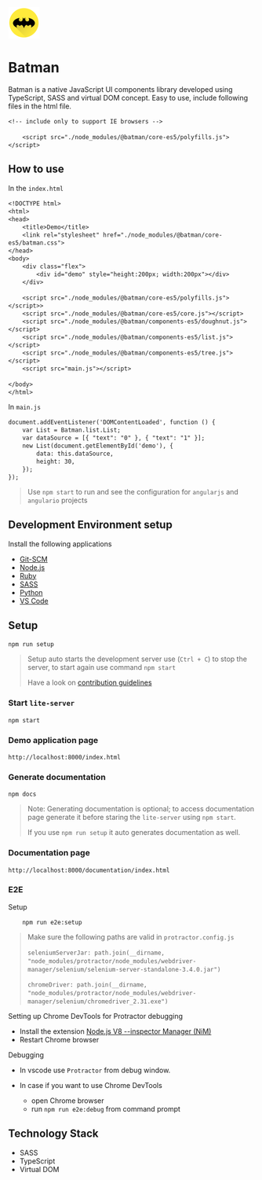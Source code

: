![alt](https://github.com/Aravind00Kumar/batman/blob/master/logo_64.png) 
# Batman
Batman is a native JavaScript UI components library developed using TypeScript, SASS and virtual DOM concept. Easy to use, include following files in the html file.

```
<!-- include only to support IE browsers -->

    <script src="./node_modules/@batman/core-es5/polyfills.js"></script>

```

## How to use

In the `index.html`

```
<!DOCTYPE html>
<html>
<head>
    <title>Demo</title>
    <link rel="stylesheet" href="./node_modules/@batman/core-es5/batman.css">
</head>
<body>
    <div class="flex">
        <div id="demo" style="height:200px; width:200px"></div>
    </div>

    <script src="./node_modules/@batman/core-es5/polyfills.js"></script>>
    <script src="./node_modules/@batman/core-es5/core.js"></script>
    <script src="./node_modules/@batman/components-es5/doughnut.js"></script> 
    <script src="./node_modules/@batman/components-es5/list.js"></script>
    <script src="./node_modules/@batman/components-es5/tree.js"></script> 
    <script src="main.js"></script>

</body>
</html>
```

In `main.js`

```
document.addEventListener('DOMContentLoaded', function () {
    var List = Batman.list.List;
    var dataSource = [{ "text": "0" }, { "text": "1" }];
    new List(document.getElementById('demo'), {
        data: this.dataSource,
        height: 30,
    });
});

```
> Use `npm start` to run and see the configuration for `angularjs` and `angulario` projects

## Development Environment setup 
Install the following applications 
* [Git-SCM](https://code.siemens.com/ui-developers/git/blob/master/readme.md#git-scm-installation)
* [Node.js](https://code.siemens.com/ui-developers/git/blob/master/readme.md#setup-nodejs-and-configuring-proxy)
* [Ruby](https://code.siemens.com/ui-developers/git/blob/master/readme.md#setup-ruby-and-configure-proxy)
* [SASS](https://code.siemens.com/ui-developers/git/blob/master/readme.md#setup-sass)
* [Python](https://code.siemens.com/ui-developers/git/blob/master/readme.md#setup-python)
* [VS Code](https://code.siemens.com/ui-developers/git/blob/master/readme.md#setup-visual-studio-code)

## Setup

```
npm run setup 
```
> Setup auto starts the development server use (`Ctrl + C`) to stop the server, to start again use command `npm start`
>   
> Have a look on [contribution guidelines](https://code.siemens.com/aravind.pampana/batman/blob/master/CONTRIBUTING.md)

### Start `lite-server` 

```
npm start
```
### Demo application page

```
http://localhost:8000/index.html
```

### Generate documentation 

```
npm docs
```
> Note: Generating documentation is optional; to access documentation page generate it before staring the `lite-server` using `npm start`. 
>
> If you use `npm run setup` it auto generates documentation as well.

### Documentation page 

```
http://localhost:8000/documentation/index.html
```

### E2E

Setup

```
    npm run e2e:setup
```    
> Make sure the following paths are valid in `protractor.config.js`
>
> `seleniumServerJar: path.join(__dirname, "node_modules/protractor/node_modules/webdriver-manager/selenium/selenium-server-standalone-3.4.0.jar")`
>
> `chromeDriver: path.join(__dirname, "node_modules/protractor/node_modules/webdriver-manager/selenium/chromedriver_2.31.exe")`
>    
> 

Setting up Chrome DevTools for Protractor debugging
* Install the extension [Node.js V8 --inspector Manager (NiM)](https://chrome.google.com/webstore/detail/nodejs-v8-inspector-manag/gnhhdgbaldcilmgcpfddgdbkhjohddkj?hl=en-US)
* Restart Chrome browser

Debugging

* In vscode use `Protractor` from debug window.

* In case if you want to use Chrome DevTools
    * open Chrome browser
    * run `npm run e2e:debug` from command prompt

## Technology Stack
* SASS
* TypeScript
* Virtual DOM

